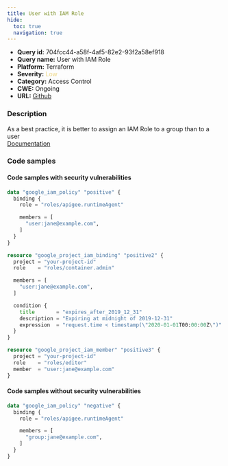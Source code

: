```yaml
---
title: User with IAM Role
hide:
  toc: true
  navigation: true
---
```


<style>
  .highlight .hll {
    background-color: #ff171742;
  }
  .md-content {
    max-width: 1100px;
    margin: 0 auto;
  }
</style>

-   **Query id:** 704fcc44-a58f-4af5-82e2-93f2a58ef918
-   **Query name:** User with IAM Role
-   **Platform:** Terraform
-   **Severity:** <span style="color:#edd57e">Low</span>
-   **Category:** Access Control
-   **CWE:** Ongoing
-   **URL:** [Github](https://github.com/DataDog/kics/tree/master/assets/queries/terraform/gcp/user_with_iam_role)

### Description
As a best practice, it is better to assign an IAM Role to a group than to a user<br>
[Documentation](https://registry.terraform.io/providers/hashicorp/google/latest/docs/data-sources/iam_policy#role)

### Code samples
#### Code samples with security vulnerabilities
```tf title="Positive test num. 1 - tf file" hl_lines="3"
data "google_iam_policy" "positive" {
  binding {
    role = "roles/apigee.runtimeAgent"

    members = [
      "user:jane@example.com",
    ]
  }
}

```
```tf title="Positive test num. 2 - tf file" hl_lines="18 3"
resource "google_project_iam_binding" "positive2" {
  project = "your-project-id"
  role    = "roles/container.admin"

  members = [
    "user:jane@example.com",
  ]

  condition {
    title       = "expires_after_2019_12_31"
    description = "Expiring at midnight of 2019-12-31"
    expression  = "request.time < timestamp(\"2020-01-01T00:00:00Z\")"
  }
}

resource "google_project_iam_member" "positive3" {
  project = "your-project-id"
  role    = "roles/editor"
  member  = "user:jane@example.com"
}

```


#### Code samples without security vulnerabilities
```tf title="Negative test num. 1 - tf file"
data "google_iam_policy" "negative" {
  binding {
    role = "roles/apigee.runtimeAgent"

    members = [
      "group:jane@example.com",
    ]
  }
}

```
